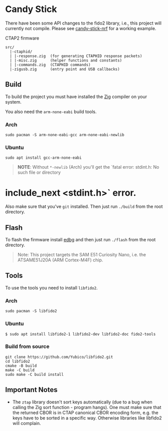 # Candy Stick

There have been some API changes to the fido2 library, i.e., this project will currently not compile. Please see [candy-stick-nrf](https://github.com/r4gus/candy-stick-nrf) for a working example.

CTAP2 firmware

```
src/
  |-ctaphid/
  | |-response.zig  (for generating CTAPHID response packets)
  | |-misc.zig      (helper functions and constants)
  | |-commands.zig  (CTAPHID commands)
  |-zigusb.zig      (entry point and USB callbacks)
```

## Build

To build the project you must have installed the [Zig](https://ziglang.org/) compiler on your system.

You also need the `arm-none-eabi` build tools. 

### Arch

```
sudo pacman -S arm-none-eabi-gcc arm-none-eabi-newlib
```

### Ubuntu

```
sudo apt install gcc-arm-none-eabi
```

> **NOTE**: Without `*-newlib` (Arch) you'll get the `fatal error: stdint.h: No such file or directory
 # include_next <stdint.h>` error.

Also make sure that you've `git` installed. Then just run `./build` from the root directory.

## Flash

To flash the firmware install [edbg](https://github.com/ataradov/edbg) and then just run `./flash` from the 
root directory.

> Note: This project targets the SAM E51 Curiosity Nano, i.e. the
> ATSAME51J20A (ARM Cortex-M4F) chip.

## Tools

To use the tools you need to install `libfido2`.

### Arch

```
sudo pacman -S libfido2
```

### Ubuntu

```
$ sudo apt install libfido2-1 libfido2-dev libfido2-doc fido2-tools
```

### Build from source
```
git clone https://github.com/Yubico/libfido2.git
cd libfido2
cmake -B build
make -C build
sudo make -C build install
```

## Important Notes

* The `ztap` library doesn't sort keys automatically (due to a bug when calling the Zig sort function - program hangs). One must make sure that the returned CBOR is in CTAP canonical CBOR encoding form, e.g. the keys have to be sorted in a specific way. Otherwise libraries like libfido2 will complain.
